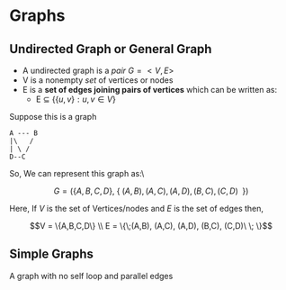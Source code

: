 # Graphs

## Undirected Graph or General Graph
- A undirected graph is a *pair* $G = <V, E>$
- V is a nonempty *set* of vertices or nodes
- E is a **set of edges joining pairs of vertices** which can be written as:
    - E $\subseteq$ $\{ \{u,v\} : u,v \in V \}$

Suppose this is a graph 

```
A --- B
|\   /
| \ /
D--C
```
So, We can represent this graph as:\

```math
G = ( \{A,B,C,D\},\; \{\;(A,B), (A,C), (A,D), (B,C), (C,D)\ \; \})
```

Here, If $V$ is the set of Vertices/nodes and $E$ is the set of edges then,

```math
V = \{A,B,C,D\} \\
E = \{\;(A,B), (A,C), (A,D), (B,C), (C,D)\ \; \}
```


## Simple Graphs
A graph with no self loop and parallel edges
